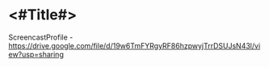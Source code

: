 #  <#Title#>

ScreencastProfile - https://drive.google.com/file/d/19w6TmFYRgyRF86hzpwyjTrrDSUJsN43l/view?usp=sharing

